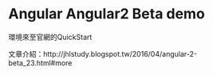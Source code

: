 # Angular Angular2 Beta demo 
<p>環境來至官網的QuickStart</p>
文章介紹：http://jhlstudy.blogspot.tw/2016/04/angular-2-beta_23.html#more